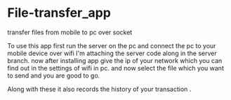 # File-transfer_app
transfer files from mobile to pc over socket

To use this app first run the server on the pc and connect the pc to your mobile device over wifi
I'm attaching the server code along in the server branch.
now after installing app give the ip of your network which you can find out in the settings of wifi in pc.
and now select the file which you want to send and you are good to go.


Along with these it also records the history of your transaction .
